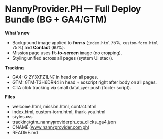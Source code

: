 # NannyProvider.PH — Full Deploy Bundle (BG + GA4/GTM)

**What’s new**
- Background image applied to **forms** (`index.html` 75%, `custom-form.html` 75%) and **Contact** (60%).
- Mission page uses **fit-to-screen** image (no cropping).
- Styling unified across all pages (system UI stack).

**Tracking**
- GA4: G-2Y3XFZ1LN7 in head on all pages.
- GTM: GTM-T3H6DRN4 in head + noscript right after body on all pages.
- CTA click tracking via small dataLayer push (footer script).

**Files**
- welcome.html, mission.html, contact.html
- index.html, custom-form.html, thank-you.html
- styles.css
- tracking/gtm_nannyproviderph_cta_clicks_ga4.json
- CNAME (www.nannyprovider.com.ph)
- README.md
